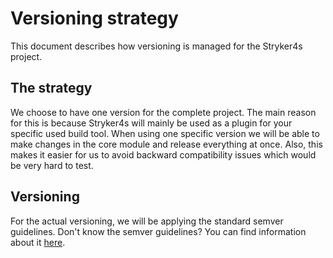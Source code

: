 # Versioning strategy

This document describes how versioning is managed for the Stryker4s project.

## The strategy

We choose to have one version for the complete project. The main reason for this is because Stryker4s
will mainly be used as a plugin for your specific used build tool. When using one specific version
we will be able to make changes in the core module and release everything at once. Also, this makes it
easier for us to avoid backward compatibility issues which would be very hard to test.

## Versioning

For the actual versioning, we will be applying the standard semver guidelines.
Don't know the semver guidelines? You can find information about it [here](https://semver.org/).